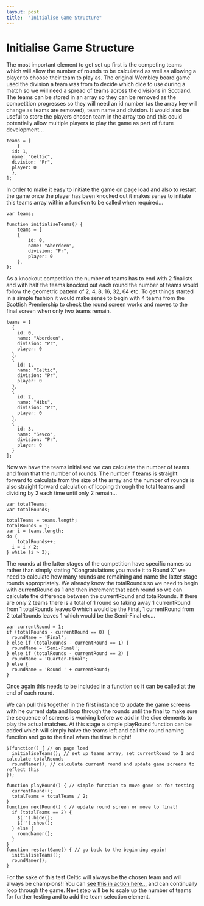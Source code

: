 ```yaml
---
layout: post
title:  "Initialise Game Structure"
---
```


# Initialise Game Structure

The most important element to get set up first is the competing teams which will allow the number of rounds to be calculated as well as allowing a player to choose their team to play as. The original Wembley board game used the division a team was from to decide which dice to use during a match so we will need a spread of teams across the divisions in Scotland. The teams can be stored in an array so they can be removed as the competition progresses so they will need an id number (as the array key will change as teams are removed), team name and division. It would also be useful to store the players chosen team in the array too and this could potentially allow multiple players to play the game as part of future development...

```
teams = [
	{
  id: 1,
  name: "Celtic",
  division: "Pr",
  player: 0
  },
];
```

In order to make it easy to initiate the game on page load and also to restart the game once the player has been knocked out it makes sense to initiate this teams array within a function to be called when required... 

```
var teams;

function initialiseTeams() {
	teams = [
	{
		id: 0,
		name: "Aberdeen",
		division: "Pr",
		player: 0
	},
};
```
As a knockout competition the number of teams has to end with 2 finalists and with half the teams knocked out each round the number of teams would follow the geometric pattern of 2, 4, 8, 16, 32, 64 etc. To get things started in a simple fashion it would make sense to begin with 4 teams from the Scottish Premiership to check the round screen works and moves to the final screen when only two teams remain.
```
teams = [
  {
    id: 0,
    name: "Aberdeen",
    division: "Pr",
    player: 0
  },
  {
    id: 1,
    name: "Celtic",
    division: "Pr",
    player: 0
  },
  {
    id: 2,
    name: "Hibs",
    division: "Pr",
    player: 0
  },
  {
    id: 3,
    name: "Sevco",
    division: "Pr",
    player: 0
  }
];
```
Now we have the teams initialised we can calculate the number of teams and from that the number of rounds. The number if teams is straight forward to calculate from the size of the array and the number of rounds is also straight forward calculation of looping through the total teams and dividing by 2 each time until only 2 remain...
```
var totalTeams;
var totalRounds;

totalTeams = teams.length;
totalRounds = 1;
var i = teams.length;
do {
	totalRounds++;
  i = i / 2;
} while (i > 2);
```
The rounds at the latter stages of the competition have specific names so rather than simply stating "Congratulations you made it to Round X" we need to calculate how many rounds are remaining and name the latter stage rounds appropriately. We already know the totalRounds so we need to begin with currentRound as 1 and then increment that each round so we can calculate the difference between the currentRound and totalRounds. If there are only 2 teams there is a total of 1 round so taking away 1 currentRound from 1 totalRounds leaves 0 which would be the Final, 1 currentRound from 2 totalRounds leaves 1 which would be the Semi-Final etc...
```
var currentRound = 1;
if (totalRounds - currentRound == 0) {
  roundName = 'Final';
} else if (totalRounds - currentRound == 1) {
  roundName = 'Semi-Final';
} else if (totalRounds - currentRound == 2) {
  roundName = 'Quarter-Final';
} else {
  roundName = 'Round ' + currentRound;
}

```
Once again this needs to be included in a function so it can be called at the end of each round.

We can pull this together in the first instance to update the game screens with he current data and loop through the rounds until the final to make sure the sequence of screens is working before we add in the dice elements to play the actual matches. At this stage a simple playRound function can be added which will simply halve the teams left and call the round naming function and go to the final when the time is right!
```
$(function() { // on page load
  initialiseTeams(); // set up teams array, set currentRound to 1 and calculate totalRounds
  roundNamer(); // calculate current round and update game screens to reflect this
});

function playRound() { // simple function to move game on for testing
  currentRound++;
  totalTeams = totalTeams / 2;
}
function nextRound() { // update round screen or move to final!
  if (totalTeams == 2) {
    $('').hide();
    $('').show();
  } else {
    roundNamer();
  }
}
function restartGame() { // go back to the beginning again!
  initialiseTeams();
  roundNamer();
}

```

For the sake of this test Celtic will always be the chosen team and will always be champions!! You can [see this in action here...](https://phowie74.github.io/dev/stage5.html) and can continually loop through the game. Next step will be to scale up the number of teams for further testing and to add the team selection element.

